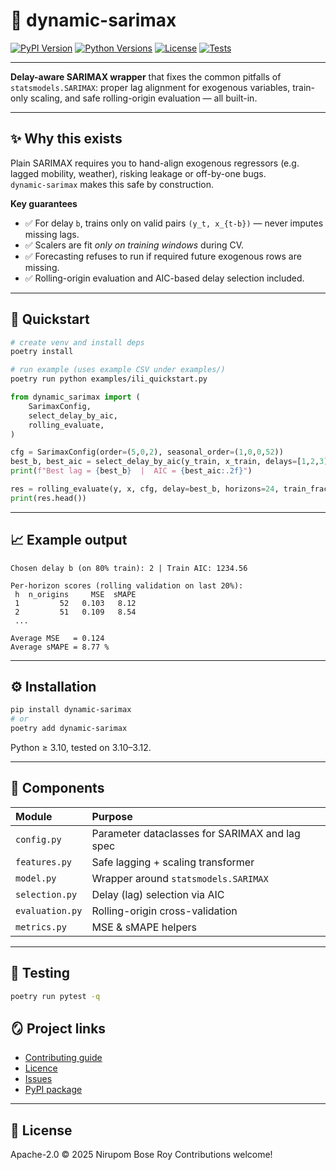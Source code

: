 # 🧭 dynamic-sarimax

[![PyPI Version](https://img.shields.io/pypi/v/dynamic-sarimax.svg)](https://pypi.org/project/dynamic-sarimax/)
[![Python Versions](https://img.shields.io/pypi/pyversions/dynamic-sarimax.svg)](https://pypi.org/project/dynamic-sarimax/)
[![License](https://img.shields.io/github/license/NefariousNiru/dynamic-sarimax.svg)](https://github.com/NefariousNiru/dynamic-sarimax/blob/main/LICENSE)
[![Tests](https://github.com/NefariousNiru/dynamic-sarimax/actions/workflows/ci.yml/badge.svg)](https://github.com/NefariousNiru/dynamic-sarimax/actions)

---

**Delay-aware SARIMAX wrapper** that fixes the common pitfalls of `statsmodels.SARIMAX`:
proper lag alignment for exogenous variables, train-only scaling, and safe rolling-origin
evaluation — all built-in.

---

## ✨ Why this exists

Plain SARIMAX requires you to hand-align exogenous regressors (e.g. lagged mobility, weather),
risking leakage or off-by-one bugs.  
`dynamic-sarimax` makes this safe by construction.

**Key guarantees**

- ✅ For delay `b`, trains only on valid pairs `(y_t, x_{t-b})` — never imputes missing lags.  
- ✅ Scalers are fit *only on training windows* during CV.  
- ✅ Forecasting refuses to run if required future exogenous rows are missing.  
- ✅ Rolling-origin evaluation and AIC-based delay selection included.

---

## 🚀 Quickstart

```bash
# create venv and install deps
poetry install

# run example (uses example CSV under examples/)
poetry run python examples/ili_quickstart.py
````

```python
from dynamic_sarimax import (
    SarimaxConfig,
    select_delay_by_aic,
    rolling_evaluate,
)

cfg = SarimaxConfig(order=(5,0,2), seasonal_order=(1,0,0,52))
best_b, best_aic = select_delay_by_aic(y_train, x_train, delays=[1,2,3], cfg=cfg)
print(f"Best lag = {best_b}  |  AIC = {best_aic:.2f}")

res = rolling_evaluate(y, x, cfg, delay=best_b, horizons=24, train_frac=0.8)
print(res.head())
```

---

## 📈 Example output

```
Chosen delay b (on 80% train): 2 | Train AIC: 1234.56

Per-horizon scores (rolling validation on last 20%):
 h  n_origins     MSE  sMAPE
 1         52   0.103   8.12
 2         51   0.109   8.54
 ...

Average MSE   = 0.124
Average sMAPE = 8.77 %
```

---

## ⚙️ Installation

```bash
pip install dynamic-sarimax
# or
poetry add dynamic-sarimax
```

Python ≥ 3.10, tested on 3.10–3.12.

---

## 🧩 Components

| Module          | Purpose                                        |
| :-------------- | :--------------------------------------------- |
| `config.py`     | Parameter dataclasses for SARIMAX and lag spec |
| `features.py`   | Safe lagging + scaling transformer             |
| `model.py`      | Wrapper around `statsmodels.SARIMAX`           |
| `selection.py`  | Delay (lag) selection via AIC                  |
| `evaluation.py` | Rolling-origin cross-validation                |
| `metrics.py`    | MSE & sMAPE helpers                            |

---

## 🧪 Testing

```bash
poetry run pytest -q
```


## 🪞 Project links

* [Contributing guide](./CONTRIBUTING.md)
* [Licence](./LICENSE)
* [Issues](https://github.com/NefariousNiru/dynamic-sarimax/issues)
* [PyPI package](https://pypi.org/project/dynamic-sarimax/)

---

## 📜 License

Apache-2.0 © 2025 Nirupom Bose Roy
Contributions welcome!
